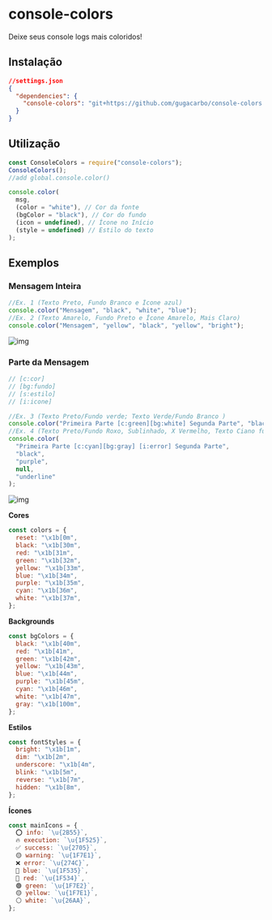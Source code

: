 # console-colors

Deixe seus console logs mais coloridos!

## Instalação

```json
//settings.json
{
  "dependencies": {
    "console-colors": "git+https://github.com/gugacarbo/console-colors.git"
  }
}
```

## Utilização

```js
const ConsoleColors = require("console-colors");
ConsoleColors();
//add global.console.color()

console.color(
  msg,
  (color = "white"), // Cor da fonte
  (bgColor = "black"), // Cor do fundo
  (icon = undefined), // Ícone no Início
  (style = undefined) // Estilo do texto
);
```

## Exemplos

### Mensagem Inteira

```js
//Ex. 1 (Texto Preto, Fundo Branco e Ícone azul)
console.color("Mensagem", "black", "white", "blue");
//Ex. 2 (Texto Amarelo, Fundo Preto e Ícone Amarelo, Mais Claro)
console.color("Mensagem", "yellow", "black", "yellow", "bright");
```

![img](https://github.com/gugacarbo/console-colors/blob/master/readme/messageEx1_Ex2.jpeg?raw=true)

### Parte da Mensagem

```js
// [c:cor]
// [bg:fundo]
// [s:estilo]
// [i:icone]

//Ex. 3 (Texto Preto/Fundo verde; Texto Verde/Fundo Branco )
console.color("Primeira Parte [c:green][bg:white] Segunda Parte", "black", "green");
//Ex. 4 (Texto Preto/Fundo Roxo, Sublinhado, X Vermelho, Texto Ciano fundo cinza)
console.color(
  "Primeira Parte [c:cyan][bg:gray] [i:error] Segunda Parte",
  "black",
  "purple",
  null,
  "underline"
);
```

![img](https://github.com/gugacarbo/console-colors/blob/master/readme/messageEx3_Ex4.jpeg?raw=true)

**Cores**

```js
const colors = {
  reset: "\x1b[0m",
  black: "\x1b[30m",
  red: "\x1b[31m",
  green: "\x1b[32m",
  yellow: "\x1b[33m",
  blue: "\x1b[34m",
  purple: "\x1b[35m",
  cyan: "\x1b[36m",
  white: "\x1b[37m",
};
```

**Backgrounds**

```js
const bgColors = {
  black: "\x1b[40m",
  red: "\x1b[41m",
  green: "\x1b[42m",
  yellow: "\x1b[43m",
  blue: "\x1b[44m",
  purple: "\x1b[45m",
  cyan: "\x1b[46m",
  white: "\x1b[47m",
  gray: "\x1b[100m",
};
```

**Estilos**

```js
const fontStyles = {
  bright: "\x1b[1m",
  dim: "\x1b[2m",
  underscore: "\x1b[4m",
  blink: "\x1b[5m",
  reverse: "\x1b[7m",
  hidden: "\x1b[8m",
};
```

**Ícones**

```js
const mainIcons = {
  ⭕ info: `\u{2B55}`,
  🔥 execution: `\u{1F525}`,
  ✅ success: `\u{2705}`,
  🟡 warning: `\u{1F7E1}`,
  ❌ error: `\u{274C}`,
  🔵 blue: `\u{1F535}`,
  🔴 red: `\u{1F534}`,
  🟢 green: `\u{1F7E2}`,
  🟡 yellow: `\u{1F7E1}`,
  ⚪ white: `\u{26AA}`,
};
```
